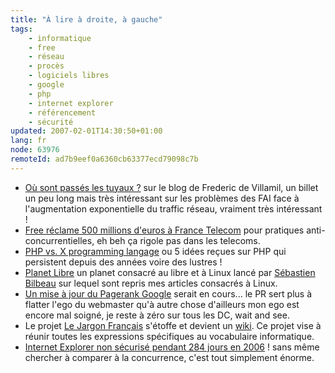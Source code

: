 ```yaml
---
title: "À lire à droite, à gauche"
tags:
    - informatique
    - free
    - réseau
    - procès
    - logiciels libres
    - google
    - php
    - internet explorer
    - référencement
    - sécurité
updated: 2007-02-01T14:30:50+01:00
lang: fr
node: 63976
remoteId: ad7b9eef0a6360cb63377ecd79098c7b
---
```

 * [Où sont passés les tuyaux ?](http://fredericdevillamil.com/articles/2007/01/07/ou-sont-passÃƒÂ©s-les-tuyaux) sur le blog de Frederic de Villamil, un billet un peu long mais très intéressant sur les problèmes des FAI face à l'augmentation exponentielle du traffic réseau, vraiment très intéressant !
 * [Free réclame 500 millions d'euros à France Telecom](http://www.freenews.fr/index.php?itemid=4245) pour pratiques anti-concurrentielles, eh beh ça rigole pas dans les telecoms.
 * [PHP vs. X programming langage](http://devzone.zend.com/node/view/id/1408) ou 5 idées reçues sur PHP qui persistent depuis des années voire des lustres !
 * [Planet Libre](http://libre.tux-planet.fr/index.html) un planet consacré au libre et à Linux lancé par [Sébastien Bilbeau](http://www.tux-planet.fr/) sur lequel sont repris mes articles consacrés à Linux.
 * [Un mise à jour du Pagerank Google](http://www.webrankinfo.com/forums/viewtopic_65634.htm) serait en cours... le PR sert plus à flatter l'ego du webmaster qu'à autre chose d'ailleurs mon ego est encore mal soigné, je reste à zéro sur tous les DC, wait and see.
 * Le projet [Le Jargon Français](http://jargonf.discu.org/index.php/Accueil) s'étoffe et devient un [wiki](http://jargonf.discu.org/index.php/wiki). Ce projet vise à réunir toutes les expressions spécifiques au vocabulaire informatique.
 * [Internet Explorer non sécurisé pendant 284 jours en 2006](http://standblog.org/blog/post/2007/01/09/A-propos-de-securite-des-navigateurs) ! sans même chercher à comparer à la concurrence, c'est tout simplement énorme.
